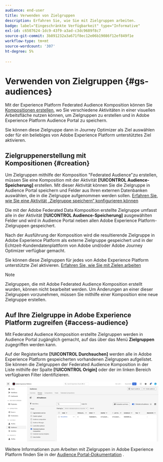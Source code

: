 ```yaml
---
audience: end-user
title: Verwenden von Zielgruppen
description: Erfahren Sie, wie Sie mit Zielgruppen arbeiten.
badge: label="Eingeschränkte Verfügbarkeit" type="Informative"
exl-id: c6507624-1dc9-43f9-a3ad-c3dc9689f8c7
source-git-commit: 3b891232a3a671f8ec12e06b19086f12ef849f1e
workflow-type: tm+mt
source-wordcount: '307'
ht-degree: 5%

---
```


# Verwenden von Zielgruppen {#gs-audiences}

Mit der Experience Platform Federated Audience Komposition können Sie [Kompositionen erstellen](../compositions/gs-compositions.md), wo Sie verschiedene Aktivitäten in einer visuellen Arbeitsfläche nutzen können, um Zielgruppen zu erstellen und in Adobe Experience Platform Audience Portal zu speichern.

Sie können diese Zielgruppe dann in Journey Optimizer als Ziel auswählen oder für ein beliebiges von Adobe Experience Platform unterstütztes Ziel aktivieren.

## Zielgruppenerstellung mit Kompositionen {#creation}

Um Zielgruppen mithilfe der Komposition &quot;Federated Audience&quot;zu erstellen, müssen Sie eine Komposition mit der Aktivität **[!UICONTROL Audience-Speicherung]** erstellen. Mit dieser Aktivität können Sie die Zielgruppe in Audience Portal speichern und Felder aus Ihren externen Datenbanken auswählen, die in die Zielgruppe aufgenommen werden sollen. [Erfahren Sie, wie Sie eine Aktivität „Zielgruppe speichern“ konfigurieren können](../compositions/activities/save-audience.md)

Die mit der Adobe Federated Data Komposition erstellte Zielgruppe umfasst alle in der Aktivität **[!UICONTROL Audience-Speicherung]** ausgewählten Felder und wird in Audience Portal neben allen Adobe Experience Platform-Zielgruppen gespeichert.

Nach der Ausführung der Komposition wird die resultierende Zielgruppe in Adobe Experience Platform als externe Zielgruppe gespeichert und in der Echtzeit-Kundendatenplattform von Adobe und/oder Adobe Journey Optimizer verfügbar gemacht.

Sie können diese Zielgruppen für jedes von Adobe Experience Platform unterstützte Ziel aktivieren. [Erfahren Sie, wie Sie mit Zielen arbeiten](https://experienceleague.adobe.com/en/docs/experience-platform/destinations/home)

>[!NOTE]
>
>Zielgruppen, die mit Adobe Federated Audience Komposition erstellt wurden, können nicht bearbeitet werden. Um Änderungen an einer dieser Zielgruppen vorzunehmen, müssen Sie mithilfe einer Komposition eine neue Zielgruppe erstellen.

## Auf Ihre Zielgruppe in Adobe Experience Platform zugreifen {#access-audience}

Mit Federated Audience Komposition erstellte Zielgruppen werden in Audience Portal zugänglich gemacht, auf das über das Menü **Zielgruppen** zugegriffen werden kann.

Auf der Registerkarte **[!UICONTROL Durchsuchen]** werden alle in Adobe Experience Platform gespeicherten vorhandenen Zielgruppen aufgelistet. Sie können die Zielgruppen der Federated Audience Komposition in der Liste mithilfe der Spalte **[!UICONTROL Origin]** oder der im linken Bereich verfügbaren Filter identifizieren.

![](assets/audiences-list.png)

Weitere Informationen zum Arbeiten mit Zielgruppen in Adobe Experience Platform finden Sie in der [Audience Portal-Dokumentation](https://experienceleague.adobe.com/en/docs/experience-platform/segmentation/ui/audience-portal) .

<!-- add link to this donc once published: https://jira.corp.adobe.com/browse/PLAT-198674-->